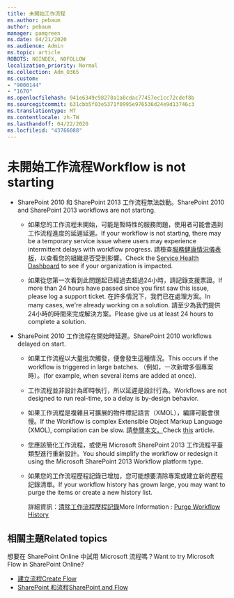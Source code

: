 ```yaml
---
title: 未開始工作流程
ms.author: pebaum
author: pebaum
manager: pamgreen
ms.date: 04/21/2020
ms.audience: Admin
ms.topic: article
ROBOTS: NOINDEX, NOFOLLOW
localization_priority: Normal
ms.collection: Adm_O365
ms.custom:
- "9000144"
- "1670"
ms.openlocfilehash: 941e6349c98278a1a8cdac77457ec1cc72cdef8b
ms.sourcegitcommit: 631cbb5f03e5371f0995e976536d24e9d13746c3
ms.translationtype: MT
ms.contentlocale: zh-TW
ms.lasthandoff: 04/22/2020
ms.locfileid: "43766088"
---
```

# <a name="workflow-is-not-starting"></a><span data-ttu-id="48eb1-102">未開始工作流程</span><span class="sxs-lookup"><span data-stu-id="48eb1-102">Workflow is not starting</span></span>

- <span data-ttu-id="48eb1-103">SharePoint 2010 和 SharePoint 2013 工作流程無法啟動。</span><span class="sxs-lookup"><span data-stu-id="48eb1-103">SharePoint 2010 and SharePoint 2013 workflows are not starting.</span></span>

    - <span data-ttu-id="48eb1-104">如果您的工作流程未開始，可能是暫時性的服務問題，使用者可能會遇到工作流程進度的延遲延遲。</span><span class="sxs-lookup"><span data-stu-id="48eb1-104">If your workflow is not starting, there may be a temporary service issue where users may experience intermittent delays with workflow progress.</span></span> <span data-ttu-id="48eb1-105">請檢查[服務健康情況儀表板](https:/admin.microsoft.com/AdminPortal/Home#/servicehealth)，以查看您的組織是否受到影響。</span><span class="sxs-lookup"><span data-stu-id="48eb1-105">Check the [Service Health Dashboard](https:/admin.microsoft.com/AdminPortal/Home#/servicehealth) to see if your organization is impacted.</span></span>

    - <span data-ttu-id="48eb1-106">如果從您第一次看到此問題起已經過去超過24小時，請記錄支援票證。</span><span class="sxs-lookup"><span data-stu-id="48eb1-106">If more than 24 hours have passed since you first saw this issue, please log a support ticket.</span></span> <span data-ttu-id="48eb1-107">在許多情況下，我們已在處理方案。</span><span class="sxs-lookup"><span data-stu-id="48eb1-107">In many cases, we're already working on a solution.</span></span> <span data-ttu-id="48eb1-108">請至少為我們提供24小時的時間來完成解決方案。</span><span class="sxs-lookup"><span data-stu-id="48eb1-108">Please give us at least 24 hours to complete a solution.</span></span>

- <span data-ttu-id="48eb1-109">SharePoint 2010 工作流程在開始時延遲。</span><span class="sxs-lookup"><span data-stu-id="48eb1-109">SharePoint 2010 workflows delayed on start.</span></span>

    - <span data-ttu-id="48eb1-110">如果工作流程以大量批次觸發，便會發生這種情況。</span><span class="sxs-lookup"><span data-stu-id="48eb1-110">This occurs if the workflow is triggered in large batches.</span></span> <span data-ttu-id="48eb1-111">（例如，一次新增多個專案時）。</span><span class="sxs-lookup"><span data-stu-id="48eb1-111">(for example, when several items are added at once).</span></span>

    - <span data-ttu-id="48eb1-112">工作流程並非設計為即時執行，所以延遲是設計行為。</span><span class="sxs-lookup"><span data-stu-id="48eb1-112">Workflows are not designed to run real-time, so a delay is by-design behavior.</span></span>

   -  <span data-ttu-id="48eb1-113">如果工作流程是複雜且可擴展的物件標記語言（XMOL），編譯可能會很慢。</span><span class="sxs-lookup"><span data-stu-id="48eb1-113">If the Workflow is complex Extensible Object Markup Language (XMOL), compilation can be slow.</span></span> <span data-ttu-id="48eb1-114">請[參閱本文。](https://support.microsoft.com//kb/3043697)</span><span class="sxs-lookup"><span data-stu-id="48eb1-114">Check [this](https://support.microsoft.com//kb/3043697) article.</span></span>

    - <span data-ttu-id="48eb1-115">您應該簡化工作流程，或使用 Microsoft SharePoint 2013 工作流程平臺類型進行重新設計。</span><span class="sxs-lookup"><span data-stu-id="48eb1-115">You should simplify the workflow or redesign it using the Microsoft SharePoint 2013 Workflow platform type.</span></span>

    - <span data-ttu-id="48eb1-116">如果您的工作流程歷程記錄已增加，您可能想要清除專案或建立新的歷程記錄清單。</span><span class="sxs-lookup"><span data-stu-id="48eb1-116">If your workflow history has grown large, you may want to purge the items or create a new history list.</span></span>

        <span data-ttu-id="48eb1-117">詳細資訊：[清除工作流程歷程記錄](https://blogs.technet.microsoft.com/marj/2015/08/07/sharepoint-2010-workflows-best-practice-purge-workflow-history-list-items/)</span><span class="sxs-lookup"><span data-stu-id="48eb1-117">More Information : [Purge Workflow History](https://blogs.technet.microsoft.com/marj/2015/08/07/sharepoint-2010-workflows-best-practice-purge-workflow-history-list-items/)</span></span>


## <a name="related-topics"></a><span data-ttu-id="48eb1-118">相關主題</span><span class="sxs-lookup"><span data-stu-id="48eb1-118">Related topics</span></span>
<span data-ttu-id="48eb1-119">想要在 SharePoint Online 中試用 Microsoft 流程嗎？</span><span class="sxs-lookup"><span data-stu-id="48eb1-119">Want to try Microsoft Flow in SharePoint Online?</span></span>
- [<span data-ttu-id="48eb1-120">建立流程</span><span class="sxs-lookup"><span data-stu-id="48eb1-120">Create Flow</span></span>](https://support.office.com/article/Create-a-flow-for-a-list-or-library-in-SharePoint-Online-or-OneDrive-for-Business-a9c3e03b-0654-46af-a254-20252e580d01) 
- [<span data-ttu-id="48eb1-121">SharePoint 和流程</span><span class="sxs-lookup"><span data-stu-id="48eb1-121">SharePoint and Flow</span></span>](https://flow.microsoft.com/blog/sharepoint-and-flow/) 


